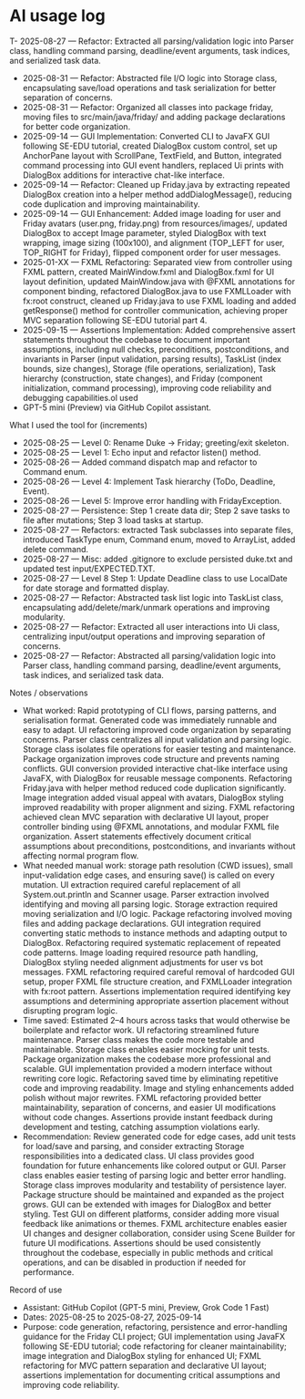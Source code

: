 # AI usage log

T- 2025-08-27 — Refactor: Extracted all parsing/validation logic into Parser class, handling command parsing, deadline/event arguments, task indices, and serialized task data.

- 2025-08-31 — Refactor: Abstracted file I/O logic into Storage class, encapsulating save/load operations and task serialization for better separation of concerns.
- 2025-08-31 — Refactor: Organized all classes into package friday, moving files to src/main/java/friday/ and adding package declarations for better code organization.
- 2025-09-14 — GUI Implementation: Converted CLI to JavaFX GUI following SE-EDU tutorial, created DialogBox custom control, set up AnchorPane layout with ScrollPane, TextField, and Button, integrated command processing into GUI event handlers, replaced Ui prints with DialogBox additions for interactive chat-like interface.
- 2025-09-14 — Refactor: Cleaned up Friday.java by extracting repeated DialogBox creation into a helper method addDialogMessage(), reducing code duplication and improving maintainability.
- 2025-09-14 — GUI Enhancement: Added image loading for user and Friday avatars (user.png, friday.png) from resources/images/, updated DialogBox to accept Image parameter, styled DialogBox with text wrapping, image sizing (100x100), and alignment (TOP_LEFT for user, TOP_RIGHT for Friday), flipped component order for user messages.
- 2025-01-XX — FXML Refactoring: Separated view from controller using FXML pattern, created MainWindow.fxml and DialogBox.fxml for UI layout definition, updated MainWindow.java with @FXML annotations for component binding, refactored DialogBox.java to use FXMLLoader with fx:root construct, cleaned up Friday.java to use FXML loading and added getResponse() method for controller communication, achieving proper MVC separation following SE-EDU tutorial part 4.
- 2025-09-15 — Assertions Implementation: Added comprehensive assert statements throughout the codebase to document important assumptions, including null checks, preconditions, postconditions, and invariants in Parser (input validation, parsing results), TaskList (index bounds, size changes), Storage (file operations, serialization), Task hierarchy (construction, state changes), and Friday (component initialization, command processing), improving code reliability and debugging capabilities.ol used
- GPT-5 mini (Preview) via GitHub Copilot assistant.

What I used the tool for (increments)

- 2025-08-25 — Level 0: Rename Duke -> Friday; greeting/exit skeleton.
- 2025-08-25 — Level 1: Echo input and refactor listen() method.
- 2025-08-26 — Added command dispatch map and refactor to Command enum.
- 2025-08-26 — Level 4: Implement Task hierarchy (ToDo, Deadline, Event).
- 2025-08-26 — Level 5: Improve error handling with FridayException.
- 2025-08-27 — Persistence: Step 1 create data dir; Step 2 save tasks to file after mutations; Step 3 load tasks at startup.
- 2025-08-27 — Refactors: extracted Task subclasses into separate files, introduced TaskType enum, Command enum, moved to ArrayList<Task>, added delete command.
- 2025-08-27 — Misc: added .gitignore to exclude persisted duke.txt and updated test input/EXPECTED.TXT.
- 2025-08-27 — Level 8 Step 1: Update Deadline class to use LocalDate for date storage and formatted display.
- 2025-08-27 — Refactor: Abstracted task list logic into TaskList class, encapsulating add/delete/mark/unmark operations and improving modularity.
- 2025-08-27 — Refactor: Extracted all user interactions into Ui class, centralizing input/output operations and improving separation of concerns.
- 2025-08-27 — Refactor: Abstracted all parsing/validation logic into Parser class, handling command parsing, deadline/event arguments, task indices, and serialized task data.

Notes / observations

- What worked: Rapid prototyping of CLI flows, parsing patterns, and serialisation format. Generated code was immediately runnable and easy to adapt. UI refactoring improved code organization by separating concerns. Parser class centralizes all input validation and parsing logic. Storage class isolates file operations for easier testing and maintenance. Package organization improves code structure and prevents naming conflicts. GUI conversion provided interactive chat-like interface using JavaFX, with DialogBox for reusable message components. Refactoring Friday.java with helper method reduced code duplication significantly. Image integration added visual appeal with avatars, DialogBox styling improved readability with proper alignment and sizing. FXML refactoring achieved clean MVC separation with declarative UI layout, proper controller binding using @FXML annotations, and modular FXML file organization. Assert statements effectively document critical assumptions about preconditions, postconditions, and invariants without affecting normal program flow.
- What needed manual work: storage path resolution (CWD issues), small input-validation edge cases, and ensuring save() is called on every mutation. UI extraction required careful replacement of all System.out.println and Scanner usage. Parser extraction involved identifying and moving all parsing logic. Storage extraction required moving serialization and I/O logic. Package refactoring involved moving files and adding package declarations. GUI integration required converting static methods to instance methods and adapting output to DialogBox. Refactoring required systematic replacement of repeated code patterns. Image loading required resource path handling, DialogBox styling needed alignment adjustments for user vs bot messages. FXML refactoring required careful removal of hardcoded GUI setup, proper FXML file structure creation, and FXMLLoader integration with fx:root pattern. Assertions implementation required identifying key assumptions and determining appropriate assertion placement without disrupting program logic.
- Time saved: Estimated 2–4 hours across tasks that would otherwise be boilerplate and refactor work. UI refactoring streamlined future maintenance. Parser class makes the code more testable and maintainable. Storage class enables easier mocking for unit tests. Package organization makes the codebase more professional and scalable. GUI implementation provided a modern interface without rewriting core logic. Refactoring saved time by eliminating repetitive code and improving readability. Image and styling enhancements added polish without major rewrites. FXML refactoring provided better maintainability, separation of concerns, and easier UI modifications without code changes. Assertions provide instant feedback during development and testing, catching assumption violations early.
- Recommendation: Review generated code for edge cases, add unit tests for load/save and parsing, and consider extracting Storage responsibilities into a dedicated class. UI class provides good foundation for future enhancements like colored output or GUI. Parser class enables easier testing of parsing logic and better error handling. Storage class improves modularity and testability of persistence layer. Package structure should be maintained and expanded as the project grows. GUI can be extended with images for DialogBox and better styling. Test GUI on different platforms, consider adding more visual feedback like animations or themes. FXML architecture enables easier UI changes and designer collaboration, consider using Scene Builder for future UI modifications. Assertions should be used consistently throughout the codebase, especially in public methods and critical operations, and can be disabled in production if needed for performance.

Record of use

- Assistant: GitHub Copilot (GPT-5 mini, Preview, Grok Code 1 Fast)
- Dates: 2025-08-25 to 2025-08-27, 2025-09-14
- Purpose: code generation, refactoring, persistence and error-handling guidance for the Friday CLI project; GUI implementation using JavaFX following SE-EDU tutorial; code refactoring for cleaner maintainability; image integration and DialogBox styling for enhanced UI; FXML refactoring for MVC pattern separation and declarative UI layout; assertions implementation for documenting critical assumptions and improving code reliability.
